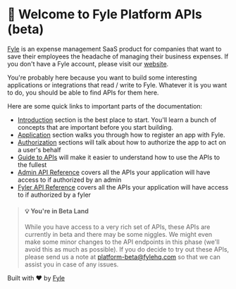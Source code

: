 # 👋 Welcome to Fyle Platform APIs (beta)

[Fyle](https://www.fylehq.com) is an expense management SaaS product for companies that want to save their employees the headache of managing their business expenses. If you don't have a Fyle account, please visit our [website](https://www.fylehq.com).

You're probably here because you want to build some interesting applications or integrations that read / write to Fyle. Whatever it is you want to do, you should be able to find APIs for them here.

Here are some quick links to important parts of the documentation:

* [Introduction](https://docs.fylehq.com/docs/fyle-platform-docs/ZG9jOjE-introduction) section is the best place to start. You'll learn a bunch of concepts that are important before you start building.
* [Application](https://docs.fylehq.com/docs/fyle-platform-docs/ZG9jOjE1NDM0NzI2-application) section walks you through how to register an app with Fyle.
* [Authorization](https://docs.fylehq.com/docs/fyle-platform-docs/ZG9jOjE1NDM0NzI3-authorization) sections will talk about how to authorize the app to act on a user's behalf
* [Guide to APIs](https://docs.fylehq.com/docs/fyle-platform-docs/ZG9jOjI3Mzk2NTM3-guide-to-data-ap-is) will make it easier to understand how to use the APIs to the fullest
* [Admin API Reference](https://docs.fylehq.com/docs/fyle-platform-docs/YXBpOjQwNjU3MA-admin-ap-is) covers all the APIs your application will have access to if authorized by an admin
* [Fyler API Reference](https://docs.fylehq.com/docs/fyle-platform-docs/YXBpOjQ2MTc2NTg-fyler-ap-is) covers all the APIs your application will have access to if authorized by a fyler


<!-- theme: warning -->

> #### 💡 You're in Beta Land
>
> While you have access to a very rich set of APIs, these APIs are currently in beta and there may be some niggles. We might even make some minor changes to the API endpoints in this phase (we'll avoid this as much as possible). If you do decide to try out these APIs, please send us a note at platform-beta@fylehq.com so that we can assist you in case of any issues.


Built with ❤️ by [Fyle](https://www.fylehq.com)